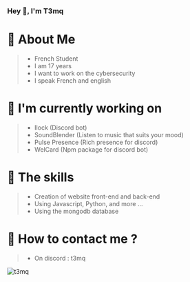 ### Hey 👋, I'm T3mq

# 🦜 About Me
> - French Student
> - I am 17 years
> - I want to work on the cybersecurity
> - I speak French and english

# 🔧 I'm currently working on
> - Ilock (Discord bot)
> - SoundBlender (Listen to music that suits your mood)
> - Pulse Presence (Rich presence for discord)
> - WelCard (Npm package for discord bot)


# 🔨 The skills 
> - Creation of website front-end and back-end
> - Using Javascript, Python, and more ...
> - Using the mongodb database


# 📁 How to contact me ?
> - On discord : t3mq

<p align="left"> <img src="https://komarev.com/ghpvc/?username=t3mq&label=Profile%20views&color=0e75b6&style=flat" alt="t3mq" />
